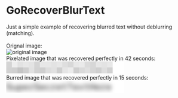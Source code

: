 # GoRecoverBlurText
Just a simple example of recovering blurred text without deblurring (matching).<br>
<br>
Orignal image:<br>
![original image](https://github.com/Distortions81/GoRecoverBlurText/blob/master/example-img/example.png)<br>
Pixelated image that was recovered perfectly in 42 seconds:<br>
![recovered image](https://github.com/Distortions81/GoRecoverBlurText/blob/master/example-img/pixelated.png)<br>
Burred image that was recovered perfectly in 15 seconds:<br>
![recovered image](https://github.com/Distortions81/GoRecoverBlurText/blob/master/example-img/blurred.png)<br>
